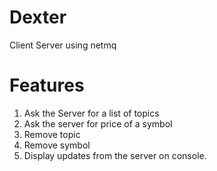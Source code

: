 # Dexter
Client Server using netmq

# Features
1. Ask the Server for a list of topics
2. Ask the server for price of a symbol
3. Remove topic
4. Remove symbol
5. Display updates from the server on console.

